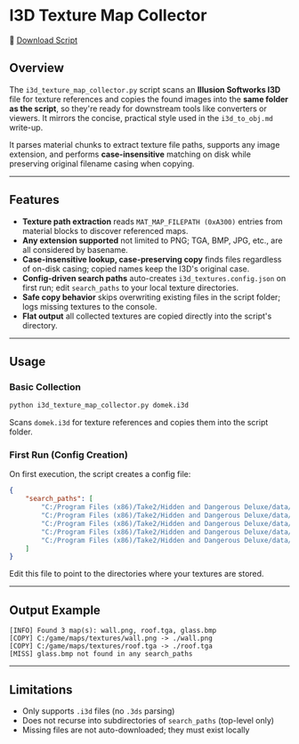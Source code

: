 # I3D Texture Map Collector

📂 [Download Script](../tools/i3d_texture_map_collector.py)

## Overview

The `i3d_texture_map_collector.py` script scans an **Illusion Softworks I3D** file for texture references and copies the found images into the **same folder as the script**, so they're ready for downstream tools like converters or viewers. It mirrors the concise, practical style used in the `i3d_to_obj.md` write-up.

It parses material chunks to extract texture file paths, supports any image extension, and performs **case-insensitive** matching on disk while preserving original filename casing when copying.

---

## Features

-   **Texture path extraction** reads `MAT_MAP_FILEPATH (0xA300)`
    entries from material blocks to discover referenced maps.
-   **Any extension supported** not limited to PNG; TGA, BMP, JPG,
    etc., are all considered by basename.
-   **Case-insensitive lookup, case-preserving copy** finds files
    regardless of on-disk casing; copied names keep the I3D's original
    case.
-   **Config-driven search paths** auto-creates
    `i3d_textures.config.json` on first run; edit `search_paths` to your
    local texture directories.
-   **Safe copy behavior** skips overwriting existing files in the
    script folder; logs missing textures to the console.
-   **Flat output** all collected textures are copied directly into
    the script's directory.

---

## Usage

### Basic Collection

``` bash
python i3d_texture_map_collector.py domek.i3d
```

Scans `domek.i3d` for texture references and copies them into the script folder.

### First Run (Config Creation)

On first execution, the script creates a config file:

``` json
{
    "search_paths": [
        "C:/Program Files (x86)/Take2/Hidden and Dangerous Deluxe/data/maps/maps",
        "C:/Program Files (x86)/Take2/Hidden and Dangerous Deluxe/data/maps/maps/censored",
        "C:/Program Files (x86)/Take2/Hidden and Dangerous Deluxe/data/maps/maps/faces",
        "C:/Program Files (x86)/Take2/Hidden and Dangerous Deluxe/data/maps/maps/gamemenu",
        "C:/Program Files (x86)/Take2/Hidden and Dangerous Deluxe/data/maps/maps/menu"
    ]
}
```

Edit this file to point to the directories where your textures are stored.

---

## Output Example

``` text
[INFO] Found 3 map(s): wall.png, roof.tga, glass.bmp
[COPY] C:/game/maps/textures/wall.png -> ./wall.png
[COPY] C:/game/maps/textures/roof.tga -> ./roof.tga
[MISS] glass.bmp not found in any search_paths
```

---

## Limitations

-   Only supports `.i3d` files (no `.3ds` parsing)
-   Does not recurse into subdirectories of `search_paths` (top-level only)
-   Missing files are not auto-downloaded; they must exist locally
